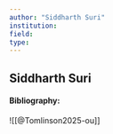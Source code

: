 ```yaml
---
author: "Siddharth Suri"
institution:
field:
type:
---
```


## Siddharth Suri
#### Bibliography:

![[@Tomlinson2025-ou]]